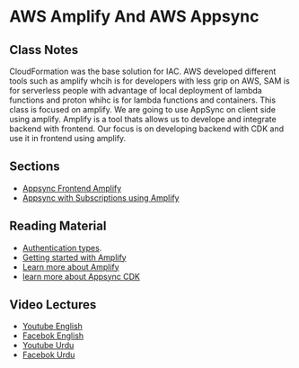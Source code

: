 # AWS Amplify And AWS Appsync

## Class Notes

CloudFormation was the base solution for IAC. AWS developed different tools such as amplify whcih is for developers with less grip on AWS, SAM is for serverless people with advantage of local deployment of lambda functions and proton whihc is for lambda functions and containers. This class is focused on amplify. We are going to use AppSync on client side using amplify.
Amplify is a tool thats allows us to develope and integrate backend with frontend. Our focus is on developing backend with CDK and use it in frontend using amplify.

## Sections

- [Appsync Frontend Amplify](./step06_appsync_frontend_amplify)
- [Appsync with Subscriptions using Amplify](./step07_appsync_with_subscriptions_using_amplify)

## Reading Material

- [Authentication types](https://docs.aws.amazon.com/appsync/latest/devguide/security.html#aws-appsync-security).
- [Getting started with Amplify](https://docs.amplify.aws/lib/graphqlapi/getting-started/q/platform/ios)
- [Learn more about Amplify](https://docs.amplify.aws/)
- [learn more about Appsync CDK](https://docs.aws.amazon.com/cdk/api/latest/docs/aws-appsync-readme.html)

## Video Lectures

- [Youtube English](https://www.youtube.com/watch?v=6hBaplgwE8s)
- [Facebok English](https://www.facebook.com/zeeshanhanif/videos/10225312535665272)
- [Youtube Urdu](https://www.youtube.com/watch?v=paHnI88zXSQ)
- [Facebok Urdu](https://www.facebook.com/zeeshanhanif/videos/10225319812407186)

